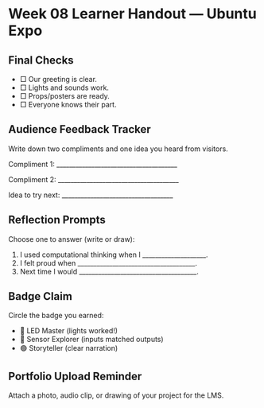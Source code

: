 # Week 08 Learner Handout — Ubuntu Expo

## Final Checks
- □ Our greeting is clear.
- □ Lights and sounds work.
- □ Props/posters are ready.
- □ Everyone knows their part.

## Audience Feedback Tracker
Write down two compliments and one idea you heard from visitors.

Compliment 1: ______________________________________

Compliment 2: ______________________________________

Idea to try next: ___________________________________

## Reflection Prompts
Choose one to answer (write or draw):
1. I used computational thinking when I ____________________.
2. I felt proud when _____________________________________.
3. Next time I would _____________________________________.

## Badge Claim
Circle the badge you earned:
- 🔴 LED Master (lights worked!)
- 🔵 Sensor Explorer (inputs matched outputs)
- 🟢 Storyteller (clear narration)

## Portfolio Upload Reminder
Attach a photo, audio clip, or drawing of your project for the LMS.
